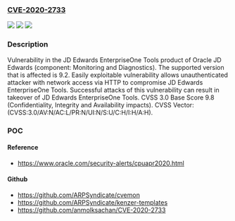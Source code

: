 ### [CVE-2020-2733](https://cve.mitre.org/cgi-bin/cvename.cgi?name=CVE-2020-2733)
![](https://img.shields.io/static/v1?label=Product&message=JD%20Edwards%20EnterpriseOne%20Tools&color=blue)
![](https://img.shields.io/static/v1?label=Version&message=%3D%209.2%20&color=brighgreen)
![](https://img.shields.io/static/v1?label=Vulnerability&message=Easily%20exploitable%20vulnerability%20allows%20unauthenticated%20attacker%20with%20network%20access%20via%20HTTP%20to%20compromise%20JD%20Edwards%20EnterpriseOne%20Tools.%20%20Successful%20attacks%20of%20this%20vulnerability%20can%20result%20in%20takeover%20of%20JD%20Edwards%20EnterpriseOne%20Tools.&color=brighgreen)

### Description

Vulnerability in the JD Edwards EnterpriseOne Tools product of Oracle JD Edwards (component: Monitoring and Diagnostics). The supported version that is affected is 9.2. Easily exploitable vulnerability allows unauthenticated attacker with network access via HTTP to compromise JD Edwards EnterpriseOne Tools. Successful attacks of this vulnerability can result in takeover of JD Edwards EnterpriseOne Tools. CVSS 3.0 Base Score 9.8 (Confidentiality, Integrity and Availability impacts). CVSS Vector: (CVSS:3.0/AV:N/AC:L/PR:N/UI:N/S:U/C:H/I:H/A:H).

### POC

#### Reference
- https://www.oracle.com/security-alerts/cpuapr2020.html

#### Github
- https://github.com/ARPSyndicate/cvemon
- https://github.com/ARPSyndicate/kenzer-templates
- https://github.com/anmolksachan/CVE-2020-2733

